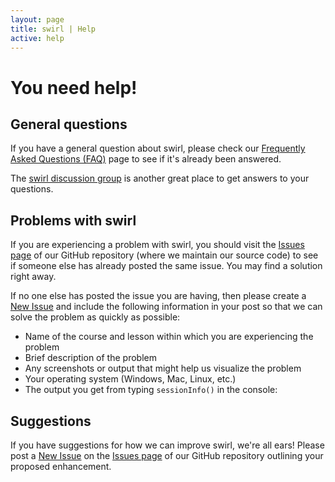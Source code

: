 ```yaml
---
layout: page
title: swirl | Help
active: help
---
```


<h1>You need help!</h1>

<h2>General questions</h2>
<p>If you have a general question about swirl, please check our <a href="faq.html">Frequently Asked Questions (FAQ)</a> page to see if it's already been answered.</p>

<p>The <a href="https://groups.google.com/group/swirl-discuss" target="_blank">swirl discussion group</a> is another great place to get answers to your questions.</p>

<h2>Problems with swirl</h2>
<p>If you are experiencing a problem with swirl, you should visit the <a href="https://github.com/swirldev/swirl/issues" target="_blank">Issues page</a> of our GitHub repository (where we maintain our source code) to see if someone else has already posted the same issue. You may find a solution right away.</p>
<p>If no one else has posted the issue you are having, then please create a <a href="https://github.com/swirldev/swirl/issues/new" target="_blank">New Issue</a> and include the following information in your post so that we can solve the problem as quickly as possible:</p>
<ul>
    <li>Name of the course and lesson within which you are experiencing the problem</li>
    <li>Brief description of the problem</li>
    <li>Any screenshots or output that might help us visualize the problem</li>
    <li>Your operating system (Windows, Mac, Linux, etc.)</li>
    <li>The output you get from typing <code>sessionInfo()</code> in the console:</li>
</ul>

<h2>Suggestions</h2>
<p>If you have suggestions for how we can improve swirl, we're all ears! Please post a <a href="https://github.com/swirldev/swirl/issues/new" target="_blank">New Issue</a> on the <a href="https://github.com/swirldev/swirl/issues" target="_blank">Issues page</a> of our GitHub repository outlining your proposed enhancement.</p>
